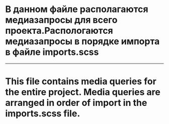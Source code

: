 # В данном файле располагаются медиазапросы для всего проекта.Распологаются медиазапросы в порядке импорта в файле imports.scss

---

# This file contains media queries for the entire project. Media queries are arranged in order of import in the imports.scss file.
